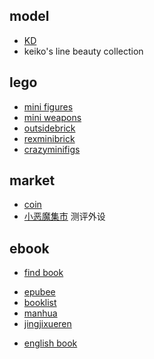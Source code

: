 
## model
+ [KD](https://kingdomdeath.com/)
+ keiko's line beauty collection

## lego
+ [mini figures](https://www.customminifig.co.uk/maxbrick-custom-minifigures/)
+ [mini weapons](https://www.brickwarriors.com/sale/)
+ [outsidebrick](https://www.outsidebrick.com/pages/crystal)
+ [rexminibrick](http://www.rexminibrick.com/dragon-brick.html)
+ [crazyminifigs](https://www.crazyminifigs.com/)


## market
+ [coin](https://coinmarketcap.com/coins/)
+ [小恶魔集市](https://www.mobile01.com/marketindex.php)  测评外设


## ebook
+ [find book](https://www.arbookfind.com/UserType.aspx)
<!-- down -->
+ [epubee](http://cn.epubee.com/books/?s=Norse%20Mythology&action=)
+ [booklist](http://www.booklist.mobi/)
+ [manhua](https://volmoe.com/)
+ [jingjixueren](https://yigeplus.top/)
<!-- reading list -->
+ [english book](https://zhuanlan.zhihu.com/p/30034270)